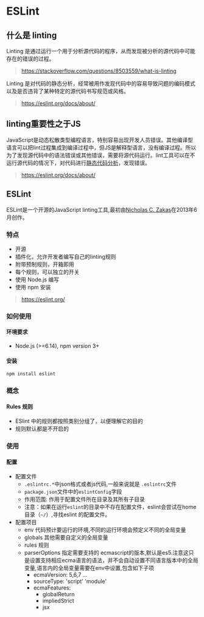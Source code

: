 ESLint
======

## 什么是 linting

Linting 是通过运行一个用于分析源代码的程序，从而发现被分析的源代码中可能存在的错误的过程。
> https://stackoverflow.com/questions/8503559/what-is-linting

Linting 是对代码的静态分析，经常被用作发现代码中的容易导致问题的编码模式以及是否违背了某种特定的源代码书写规范或风格。
> https://eslint.org/docs/about/

## linting重要性之于JS 
JavaScript是动态松散类型编程语言，特别容易出现开发人员错误。其他编译型语言可以把lint过程集成到编译过程中，但JS是解释型语言，没有编译过程。所以为了发现源代码中的语法错误或其他错误，需要将源代码运行。lint工具可以在不运行源代码的情况下，对代码进行[静态代码分析](https://en.wikipedia.org/wiki/Static_program_analysis)，发现错误。
> https://eslint.org/docs/about/

## ESLint
ESLint是一个开源的JavaScript linting工具,最初由[Nicholas C. Zakas](http://nczonline.net/)在2013年6月创作。

### 特点
+ 开源
+ 插件化，允许开发者编写自己的linting规则
+ 附带预制规则，开箱即用
+ 每个规则，可以独立的开关
+ 使用 Node.js 编写
+ 使用 npm 安装
> https://eslint.org/

### 如何使用

#### 环境要求
+  Node.js (>=6.14), npm version 3+

#### 安装
``` bash
npm install eslint
```


### 概念

#### Rules 规则
+ ESlint 中的规则都按照类别分组了，以便理解它的目的
+ 规则默认都是不开启的

### 使用

#### 配置

+ 配置文件 
    - ```.eslintrc.*```中json格式或者js代码,一般来说就是 ```.eslintrc```文件
    - ```package.json```文件中的```eslintConfig```字段
    - 作用范围: 作用于配置文件所在目录及其所有子目录
    - 注意：如果在运行```eslint```的目录中不存在配置文件，eslint会尝试在home目录（```~/```）,寻找eslint 的配置文件。
+ 配置项目
    - env 代码预计要运行的环境,不同的运行环境会预定义不同的全局变量
    - globals 其他需要自定义的全局变量
    - rules 规则
    - parserOptions 指定需要支持的 ecmascript的版本,默认是es5.注意这只是设置支持相应ecma语言的语法，并不会自动设置不同语言版本中的全局变量,语言内的全局变量需要在env中设置,包含如下子项
        * ecmaVersion: 5,6,7 ...
        * sourceType: 'script' 'module'
        * ecmaFeatures: 
            + globalReturn
            + impliedStrict
            + jsx
